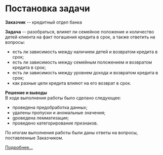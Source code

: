 # Постановка задачи
**Заказчик** -- кредитный отдел банка  
  
**Задача** -- разобраться, влияет ли семейное положение и количество детей клиента на факт погашения кредита в срок, а также ответить на вопросы:
- есть ли зависимость между наличием детей и возвратом кредита в срок;
- есть ли зависимость между семейным положением и возвратом кредита в срок;
- есть ли зависимость между уровнем дохода и возвратом кредита в срок;
- как разные цели кредита влияют на его возврат в срок.
  
**Решение и выводы**  
В ходе выполнения работы было сделано следующее:  
- проведена предобработка данных;
- удалены пропуски и аномальные значения;
- gроведена лемматизация;
- проведено категорирование признаков.
  
По итогам выполнения работы были даны ответы на вопросы, поставленные Заказчиком.
  
[Подробнее...](Project_01.ipynb)
